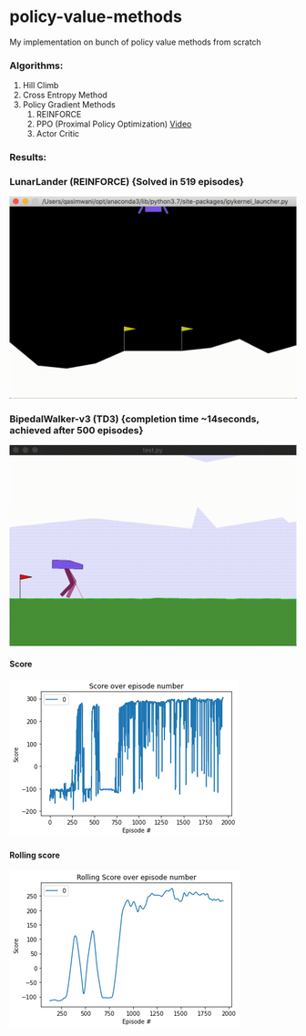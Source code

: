 # policy-value-methods
My implementation on bunch of policy value methods from scratch
### Algorithms:
<ol>
  <li>Hill Climb</li>
  <li>Cross Entropy Method</li>
  <li>Policy Gradient Methods
    <ol>
      <li>REINFORCE</li>
      <li>PPO (Proximal Policy Optimization) <a href="https://youtu.be/5DI7jpg2mHw">Video</a></li>
      <li>Actor Critic</li>
    </ol>
  </li>
</ol>

### Results:

### LunarLander (REINFORCE) {Solved in 519 episodes}
![](https://github.com/QasimWani/policy-value-methods/blob/master/REINFORCE/output/output.gif)
### BipedalWalker-v3 (TD3) {completion time ~14seconds, achieved after 500 episodes}
![](https://github.com/QasimWani/policy-value-methods/blob/master/TD3/models/output/gifs/final_policy.gif)
#### Score
![](https://github.com/QasimWani/policy-value-methods/blob/master/TD3/models/output/stats/scores_1944.png)
#### Rolling score
![](https://github.com/QasimWani/policy-value-methods/blob/master/TD3/models/output/stats/rolling_score.png)
